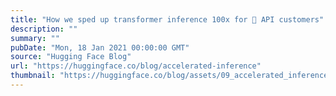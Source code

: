 ```yaml
---
title: "How we sped up transformer inference 100x for 🤗 API customers"
description: ""
summary: ""
pubDate: "Mon, 18 Jan 2021 00:00:00 GMT"
source: "Hugging Face Blog"
url: "https://huggingface.co/blog/accelerated-inference"
thumbnail: "https://huggingface.co/blog/assets/09_accelerated_inference/thumbnail.png"
---
```


